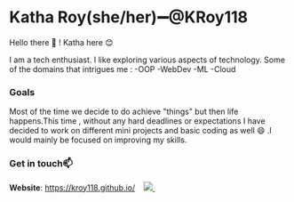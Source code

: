 # Katha Roy(she/her):heavy_minus_sign:@KRoy118

Hello there 👋 ! Katha here :blush:

I am a tech enthusiast. I like exploring various aspects of technology.
Some of the domains that intrigues me :
-OOP
-WebDev
-ML
-Cloud

### Goals

Most of the time we decide to do achieve "things" but then life happens.This time , without any hard deadlines or expectations I have decided to work on different mini projects and basic coding as well :smile: .I would mainly be focused on improving my skills.

### Get in touch:mailbox:

**Website**: https://kroy118.github.io/
&nbsp;&nbsp;
<a href="https://www.linkedin.com/in/alexandresanlim/">
    <img src="https://img.shields.io/badge/linkedin-%230077B5.svg?&style=for-the-badge&logo=linkedin&logoColor=white" />
  </a>&nbsp;&nbsp;
  


